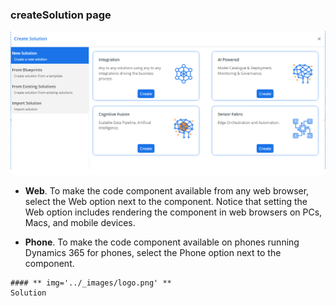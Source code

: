 <!--  -->

  ### createSolution page
 ![Slider control rendered on form](../_images/create-solution-image.png "Slider control rendered on form")  

- **Web**. To make the code component available from any web browser, select the Web option next to the component. Notice that setting the Web option includes rendering the component in web browsers on PCs, Macs, and mobile devices.

- **Phone**. To make the code component available on phones running Dynamics 365 for phones, select the Phone option next to the component.


<!-- card:start -->

    #### ** img='../_images/logo.png' ** 
    Solution



<!-- card:end -->